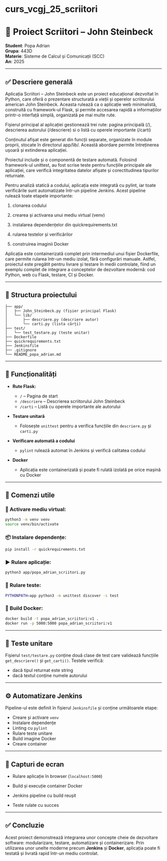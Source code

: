 # curs_vcgj_25_scriitori

# 📘 Proiect Scriitori – John Steinbeck  
**Student**: Popa Adrian  
**Grupa**: 443D   
**Materie**: Sisteme de Calcul și Comunicații (SCC)  
**An**: 2025  

---

## ✅ Descriere generală

Aplicația Scriitori – John Steinbeck este un proiect educațional dezvoltat în Python, care oferă o prezentare structurată a vieții și operelor scriitorului american John Steinbeck. Aceasta rulează ca o aplicație web minimalistă, construită cu framework-ul Flask, și permite accesarea rapidă a informațiilor printr-o interfață simplă, organizată pe mai multe rute.

Fișierul principal al aplicației gestionează trei rute: pagina principală (/), descrierea autorului (/descriere) si o listă cu operele importante (/carti)

Conținutul afișat este generat din funcții separate, organizate în module proprii, stocate în directorul app/lib/. Această abordare permite întreținerea ușoară și extinderea aplicației.

Proiectul include și o componentă de testare automată. Folosind framework-ul unittest, au fost scrise teste pentru funcțiile principale ale aplicației, care verifică integritatea datelor afișate și corectitudinea tipurilor returnate.

Pentru analiză statică a codului, aplicația este integrată cu pylint, iar toate verificările sunt automatizate într-un pipeline Jenkins. Acest pipeline rulează toate etapele importante:

1. clonarea codului

2. crearea și activarea unui mediu virtual (venv)

3. instalarea dependențelor din quickrequirements.txt

4. rularea testelor și verificărilor

5. construirea imaginii Docker

Aplicația este containerizată complet prin intermediul unui fișier Dockerfile, care permite rularea într-un mediu izolat, fără configurări manuale. Astfel, proiectul este pregătit pentru livrare și testare în medii controlate, fiind un exemplu complet de integrare a conceptelor de dezvoltare modernă: cod Python, web cu Flask, testare, CI și Docker.

---

## 📂 Structura proiectului

```
├── app/
│   ├── John_Steinbeck.py (fișier principal Flask)
│   └── lib/
│       ├── descriere.py (descriere autor)
│       └── carti.py (lista cărți)
├── test/
│   └── test_testare.py (teste unitar)
├── Dockerfile
├── quickrequirements.txt
├── Jenkinsfile
├── .gitignore
└── README_popa_adrian.md
```

---

## 🚀 Funcționalități

- **Rute Flask:**
  - `/` – Pagina de start
  - `/descriere` – Descrierea scriitorului John Steinbeck
  - `/carti` – Listă cu operele importante ale autorului

- **Testare unitară**
  - Folosește `unittest` pentru a verifica funcțiile din `descriere.py` și `carti.py`

- **Verificare automată a codului**
  - `pylint` rulează automat în Jenkins și verifică calitatea codului

- **Docker**
  - Aplicația este containerizată și poate fi rulată izolată pe orice mașină cu Docker

---

## 🔧 Comenzi utile

### 🧪 Activare mediu virtual:
```bash
python3 -m venv venv
source venv/bin/activate
```

### 📦 Instalare dependențe:
```bash
pip install -r quickrequirements.txt
```

### ▶️ Rulare aplicație:
```bash
python3 app/popa_adrian_scriitori.py
```

### 🧪 Rulare teste:
```bash
PYTHONPATH=app python3 -m unittest discover -s test
```

### 🐳 Build Docker:
```bash
docker build -t popa_adrian_scriitori:v1 .
docker run -p 5000:5000 popa_adrian_scriitori:v1
```

---

## 🧪 Teste unitare

Fișierul `test/testare.py` conține două clase de test care validează funcțiile `get_descriere()` și `get_carti()`. Testele verifică:
- dacă tipul returnat este string
- dacă textul conține numele autorului

---

## ⚙️ Automatizare Jenkins

Pipeline-ul este definit în fișierul `Jenkinsfile` și conține următoarele etape:
- Creare și activare `venv`
- Instalare dependențe
- Linting cu `pylint`
- Rulare teste unitare
- Build imagine Docker
- Creare container

---

## 📸 Capturi de ecran 

- Rulare aplicație în browser (`localhost:5000`)
- Build și execuție container Docker

- Jenkins pipeline cu build reușit
- Teste rulate cu succes

---

## ✅ Concluzie

Acest proiect demonstrează integrarea unor concepte cheie de dezvoltare software: modularizare, testare, automatizare și containerizare. Prin utilizarea unor unelte moderne precum **Jenkins** și **Docker**, aplicația poate fi testată și livrată rapid într-un mediu controlat.